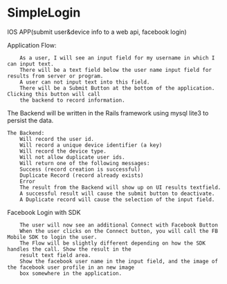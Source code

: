 SimpleLogin
===========

IOS APP(submit user&device info to a web api, facebook login)

Application Flow:
		
		As a user, I will see an input field for my username in which I can input text.
		There will be a text field below the user name input field for results from server or program.
		A user can not input text into this field. 
		There will be a Submit Button at the bottom of the application. Clicking this button will call
		the backend to record information.

The Backend will be written in the Rails framework using mysql lite3 to persist the data.
  	
  	The Backend:
  		Will record the user id.
  		Will record a unique device identifier (a key)
  		Will record the device type.
  		Will not allow duplicate user ids.
  		Will return one of the following messages:
  		Success (record creation is successful)
  		Duplicate Record (record already exists)
  		Error
  		The result from the Backend will show up on UI results textfield.
  		A successful result will cause the submit button to deactivate.
  		A Duplicate record will cause the selection of the input field.

Facebook Login with SDK

		The user will now see an additional Connect with Facebook Button
		When the user clicks on the Connect button, you will call the FB Mobile SDK to login the user.
		The Flow will be slightly different depending on how the SDK handles the call. Show the result in the 
		result text field area.
		Show the facebook user name in the input field, and the image of the facebook user profile in an new image 
		box somewhere in the application.
